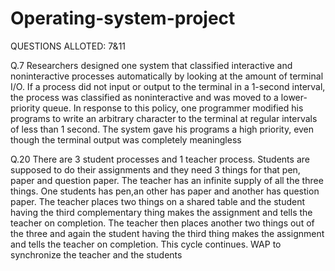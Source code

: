 # Operating-system-project
QUESTIONS ALLOTED: 7&11

Q.7  Researchers  designed  one  system  that  classified  interactive  and  noninteractive  processes automatically  by  looking  at  the  amount  of  terminal  I/O.  If  a  process  did  not  input  or output to the terminal in a 1-second interval, the process was classified as noninteractive and  was  moved  to  a  lower-priority  queue.  In  response  to  this  policy,  one  programmer modified  his  programs  to  write  an  arbitrary  character to the  terminal  at  regular intervals of  less  than  1  second.  The  system  gave  his  programs  a  high  priority,  even  though  the terminal output was completely meaningless

Q.20 There  are  3 student  processes  and  1  teacher  process. Students  are  supposed  to  do  their assignments  and  they  need  3  things  for  that  pen,  paper  and  question  paper.  The  teacher has an infinite supply of all the three things. One students has pen,an other has paper and another  has  question  paper.  The teacher  places  two  things  on  a  shared  table  and  the student having the third complementary thing makes the assignment and tells the teacher on completion. The teacher then places another two things out of the three and again the student having the third thing  makes the assignment and tells the teacher on completion. This cycle continues. WAP to synchronize the teacher and the students

